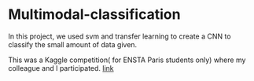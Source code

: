 # Multimodal-classification
In this project, we used svm and transfer learning to create a CNN to classify the small amount of data given.

This was a Kaggle competition( for ENSTA Paris students only) where my colleague and I participated. [link](https://www.kaggle.com/c/multimodal-classification-2021-mi203/code)
